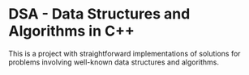 # DSA - Data Structures and Algorithms in C++

This is a project with straightforward implementations of solutions for problems involving well-known data structures and algorithms.